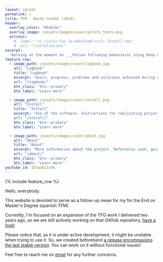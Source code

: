 ```yaml
---
layout: splash
permalink: /
title: TFM - Nacho Condés (2019)
header:
  overlay_color: "#5e616c"
  overlay_image: /assets/images/cover/peloto_texto.png
  actions:
    #- label: "<i class='fas fa-download'></i> Install now"
    #  url: "/installation/"
excerpt: 
  "Working at the moment on ___Person following behavioral using Deep Learning___ (TFG II: The Revenge)."
feature_row:
  - image_path: /assets/images/cover/logbook.jpg
    alt: "Logbook"
    title: "Logbook"
    excerpt: "Goals, progress, problems and solutions achieved during development"
    url: "/logbook/"
    btn_class: "btn--primary"
    btn_label: "Learn more"

  - image_path: /assets/images/cover/install.png
    alt: "Install"
    title: "Install"
    excerpt: "Use of the software. Instructions for replicating project content."
    url: "/install/"
    btn_class: "btn--primary"
    btn_label: "Learn more"

  - image_path: /assets/images/cover/about.jpg
    alt: "About"
    title: "About"
    excerpt: "More information about the project. References used, guides, articles, etc."
    url: "/about/"
    btn_class: "btn--primary"
    btn_label: "Learn more"   
youTube_id: ID7qaEcIu4k
---
```


{% include feature_row %}

Hello, everybody.

This website is devoted to serve as a follow-up mean for my for the End on Master's Degree (spanish TFM).

Currently, I'm focused on an expansion of the TFG work I delivered two years ago, so we are still actively working on that GitHub repository, [have a look!](https://github.com/RoboticsLabURJC/2017-tfg-nacho_condes)

Please notice that, as it is under active development, it might be unstable when trying to use it. So, we created beforehand [a release encompassing the last stable version](https://github.com/RoboticsLabURJC/2017-tfg-nacho_condes/releases/tag/TFG). You can work on it without functional issues!

Feel free to reach me on [email](mailto:nachocmstrato@gmail.com) for any further concerns.
